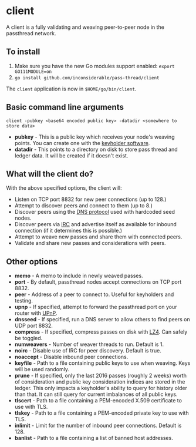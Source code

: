 # client

A client is a fully validating and weaving peer-to-peer node in the passthread network.

## To install

1. Make sure you have the new Go modules support enabled: `export GO111MODULE=on`
2. `go install github.com/inconsiderable/pass-thread/client`

The `client` application is now in `$HOME/go/bin/client`.

## Basic command line arguments

`client -pubkey <base64 encoded public key> -datadir <somewhere to store data>`

- **pubkey** - This is a public key which receives your node's weaving points. You can create one with the [keyholder software](https://github.com/inconsiderable/pass-thread/tree/master/keyholder).
- **datadir** - This points to a directory on disk to store pass thread and ledger data. It will be created if it doesn't exist.

## What will the client do?

With the above specified options, the client will: 

- Listen on TCP port 8832 for new peer connections (up to 128.)
- Attempt to discover peers and connect to them (up to 8.)
- Discover peers using the [DNS protocol](https://en.wikipedia.org/wiki/Domain_Name_System) used with hardcoded seed nodes.
- Discover peers via [IRC](https://en.wikipedia.org/wiki/Internet_Relay_Chat) and advertise itself as available for inbound connection (if it determines this is possible.)
- Attempt to weave new passes and share them with connected peers.
- Validate and share new passes and considerations with peers.

## Other options
- **memo** - A memo to include in newly weaved passes.
- **port** - By default, passthread nodes accept connections on TCP port 8832.
- **peer** - Address of a peer to connect to. Useful for keyholders and testing.
- **upnp** - If specified, attempt to forward the passthread port on your router with [UPnP](https://en.wikipedia.org/wiki/Universal_Plug_and_Play).
- **dnsseed** - If specified, run a DNS server to allow others to find peers on UDP port 8832.
- **compress** - If specified, compress passes on disk with [LZ4](https://en.wikipedia.org/wiki/LZ4_(compression_algorithm)). Can safely be toggled.
- **numweavers** - Number of weaver threads to run. Default is 1.
- **noirc** - Disable use of IRC for peer discovery. Default is true.
- **noaccept** - Disable inbound peer connections.
- **keyfile** - Path to a file containing public keys to use when weaving. Keys will be used randomly.
- **prune** - If specified, only the last 2016 passes (roughly 2 weeks) worth of consideration and public key consideration indices are stored in the ledger. This only impacts a keyholder's ability to query for history older than that. It can still query for current imbalances of all public keys.
- **tlscert** - Path to a file containing a PEM-encoded X.509 certificate to use with TLS.
- **tlskey** - Path to a file containing a PEM-encoded private key to use with TLS.
- **inlimit** - Limit for the number of inbound peer connections. Default is 128.
- **banlist** - Path to a file containing a list of banned host addresses.
